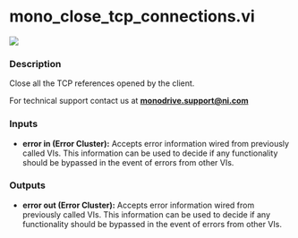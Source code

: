 # mono_close_tcp_connections.vi

<p class="img_container">
<img class="lg_img" src="../mono_close_tcp_connections.png"/>
</p>

### Description

Close all the TCP references opened by the client.

For technical support contact us at **monodrive.support@ni.com** 

### Inputs

- **error in (Error Cluster):** Accepts error information wired from previously called VIs. This information can be used to decide if any functionality should be bypassed in the event of errors from other VIs. 

### Outputs

- **error out (Error Cluster):** Accepts error information wired from previously called VIs. This information can be used to decide if any functionality should be bypassed in the event of errors from other VIs. 

<p>&nbsp;</p>
